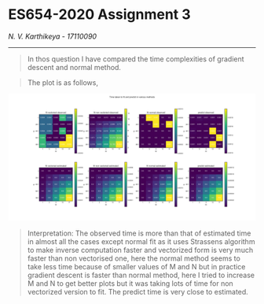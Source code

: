 # ES654-2020 Assignment 3

*N. V. Karthikeya* - *17110090*

------

> In thos question I have compared the time complexities of gradient descent and normal method.

> The plot is as follows,

![tree](./gifs/timing.png)

> Interpretation: The observed time is more than that of estimated time in almost all the cases except normal fit as it uses Strassens algorithm to make inverse computation faster and vectorized form is very much faster than non vectorised one, here the normal method seems to take less time because of smaller values of M and N but in practice gradient descent is faster than normal method, here I tried to increase M and N to get better plots but it was taking lots of time for non vectorized version to fit. The predict time is very close to estimated.
